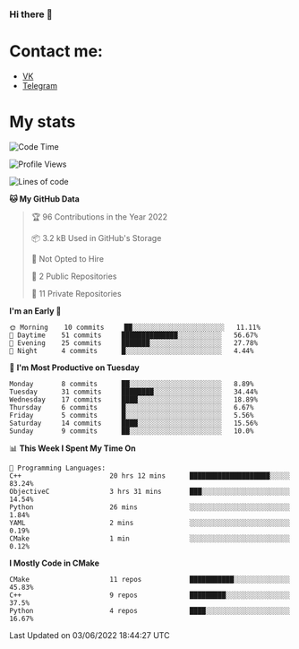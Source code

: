 ### Hi there 👋

# Contact me:

* [VK](https://vk.com/qqqqqqqqqqqqqqqgg)
* [Telegram](https://t.me/echooQQ)

# My stats

<!--START_SECTION:waka-->
![Code Time](http://img.shields.io/badge/Code%20Time-37%20hrs%2010%20mins-blue)

![Profile Views](http://img.shields.io/badge/Profile%20Views-133-blue)

![Lines of code](https://img.shields.io/badge/From%20Hello%20World%20I%27ve%20Written-40%20Thousand%20lines%20of%20code-blue)

**🐱 My GitHub Data** 

> 🏆 96 Contributions in the Year 2022
 > 
> 📦 3.2 kB Used in GitHub's Storage 
 > 
> 🚫 Not Opted to Hire
 > 
> 📜 2 Public Repositories 
 > 
> 🔑 11 Private Repositories  
 > 
**I'm an Early 🐤** 

```text
🌞 Morning    10 commits     ██░░░░░░░░░░░░░░░░░░░░░░░   11.11% 
🌆 Daytime    51 commits     ██████████████░░░░░░░░░░░   56.67% 
🌃 Evening    25 commits     ███████░░░░░░░░░░░░░░░░░░   27.78% 
🌙 Night      4 commits      █░░░░░░░░░░░░░░░░░░░░░░░░   4.44%

```
📅 **I'm Most Productive on Tuesday** 

```text
Monday       8 commits      ██░░░░░░░░░░░░░░░░░░░░░░░   8.89% 
Tuesday      31 commits     ████████░░░░░░░░░░░░░░░░░   34.44% 
Wednesday    17 commits     ████░░░░░░░░░░░░░░░░░░░░░   18.89% 
Thursday     6 commits      █░░░░░░░░░░░░░░░░░░░░░░░░   6.67% 
Friday       5 commits      █░░░░░░░░░░░░░░░░░░░░░░░░   5.56% 
Saturday     14 commits     ████░░░░░░░░░░░░░░░░░░░░░   15.56% 
Sunday       9 commits      ██░░░░░░░░░░░░░░░░░░░░░░░   10.0%

```


📊 **This Week I Spent My Time On** 

```text
💬 Programming Languages: 
C++                      20 hrs 12 mins      ████████████████████░░░░░   83.24% 
ObjectiveC               3 hrs 31 mins       ███░░░░░░░░░░░░░░░░░░░░░░   14.54% 
Python                   26 mins             ░░░░░░░░░░░░░░░░░░░░░░░░░   1.84% 
YAML                     2 mins              ░░░░░░░░░░░░░░░░░░░░░░░░░   0.19% 
CMake                    1 min               ░░░░░░░░░░░░░░░░░░░░░░░░░   0.12%

```

**I Mostly Code in CMake** 

```text
CMake                    11 repos            ███████████░░░░░░░░░░░░░░   45.83% 
C++                      9 repos             █████████░░░░░░░░░░░░░░░░   37.5% 
Python                   4 repos             ████░░░░░░░░░░░░░░░░░░░░░   16.67%

```



 Last Updated on 03/06/2022 18:44:27 UTC
<!--END_SECTION:waka-->
